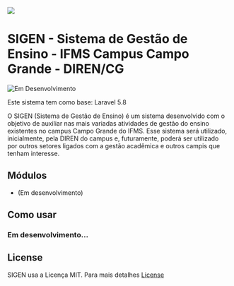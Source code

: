 
![](https://raw.githubusercontent.com/ifms-na/siai-ifms-na/master/app/assets/images/logo_ifms.png?token=ABT0W4aSOnogYpUeUhFZlcp1WgNYR34Gks5Yv3kuwA%3D%3D)


# SIGEN - Sistema de Gestão de Ensino - IFMS Campus Campo Grande - DIREN/CG

![Em Desenvolvimento](http://messages.hellobits.com/success.svg?message=Em%20Desenvolvimento)

Este sistema tem como base: Laravel 5.8

O SIGEN (Sistema de Gestão de Ensino) é um sistema desenvolvido com o objetivo de auxiliar nas mais variadas atividades de gestão do ensino existentes no campus Campo Grande do IFMS. Esse sistema será utilizado, inicialmente, pela DIREN do campus e, futuramente, poderá ser utilizado por outros setores ligados com a gestão acadêmica e outros campis que tenham interesse.

## Módulos

 - (Em desenvolvimento)

## Como usar

### Em desenvolvimento...

<!-- **Primeiro passo:** Clone o projeto

    git clone git@github.com:Braiani/enem.git

**Segundo passo:** Instalar as dependências do Laravel (Necessário ter Composer instalado)

    composer install --no-dev

**Terceiro passo:** Instalar o Voyager

    php artisan voyager:install

**Quarto passo:** Rodar as migrations e seeds necessárias

    php artisan migrate --seed

## Usuário padrão

Por padrão o SIVEN cria um usuário administrador, o qual poderá criar mais quantos usuários forem necessários. As credenciais são:

    usuário = admin@admin.com
    senha = admin -->

## License

SIGEN usa a Licença MIT. Para mais detalhes [License](https://github.com/Braiani/sigen/blob/master/LICENSE)
